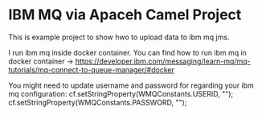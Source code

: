 # IBM MQ via Apaceh Camel Project
This is example project to show hwo to upload data to ibm mq jms.


I run ibm mq inside docker container. You can find how to run ibm mq in docker container -> https://developer.ibm.com/messaging/learn-mq/mq-tutorials/mq-connect-to-queue-manager/#docker

You might need to update username and password for regarding your ibm mq configuration:
cf.setStringProperty(WMQConstants.USERID, "<yourUser>");
 cf.setStringProperty(WMQConstants.PASSWORD, "<yourPassword>");